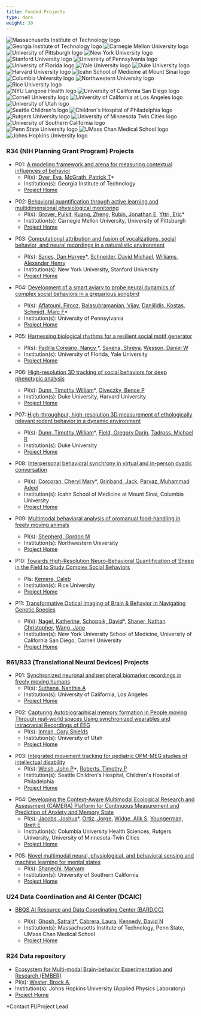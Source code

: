 ```yaml
---
title: Funded Projects
type: docs
weight: 30
---
```


<!-- Our efforts are substantially informed and enhanced through the breadth and depth of scientific expertise of our collaborators in both [Collaborative Projects](#collaborative-projects) and [Service Projects](#service-projects).

[Contact us](mailto:info@repronim.org) if you are interested in becoming a ReproNim Collaborative or Service Project. -->

<link rel="stylesheet" href="/css/logos.css">
<div class="container logos">
    <div class="logos-1">
        <img src="/images/logos/mit.png" alt="Massachusetts Institute of Technology logo", title="MIT">
        <img src="/images/logos/gatech.png" alt="Georgia Institute of Technology logo", title="Georgia Tech">
        <img src="/images/logos/cmu.png" alt="Carnegie Mellon University logo", title="CMU">
        <img src="/images/logos/pitt.png" alt="University of Pittsburgh logo", title="Pitt">
        <img src="/images/logos/nyu.png" alt="New York University logo", title="NYU">
    </div>
    <div>
        <img src="/images/logos/stanford.png" alt="Stanford University logo", title="Stanford">
        <img src="/images/logos/upenn.png" alt="University of Pennsylvania logo", title="UPenn">
        <img src="/images/logos/ufl.png" alt="University of Florida logo", title="Florida">
        <img src="/images/logos/yale.png" alt="Yale University logo", title="Yale">
        <img src="/images/logos/duke.png" alt="Duke University logo", title="Duke">
    </div>
    <div>
        <img src="/images/logos/harvard.png" alt="Harvard University logo", title="Harvard">
        <img src="/images/logos/issms.png" alt="Icahn School of Medicine at Mount Sinai logo", title="Mount Sinai">
        <img src="/images/logos/columbia.png" alt="Columbia University logo", title="Columbia">
        <img src="/images/logos/northwestern.png" alt="Northwestern University logo", title="Northwestern">
        <img src="/images/logos/rice.png" alt="Rice University logo", title="Rice">
    </div>
    <div>
        <img src="/images/logos/nyu-langone.png" alt="NYU Langone Health logo", title="NYU Langine Health">
        <img src="/images/logos/ucsd.png" alt="University of California San Diego logo", title="UC San Diego">
        <img src="/images/logos/cornell.png" alt="Cornell University logo", title="Cornell">
        <img src="/images/logos/ucla.png" alt="University of California at Los Angeles logo", title="UCLA">
        <img src="/images/logos/uofutah.png" alt="University of Utah logo", title="Utah">
    </div>
    <div>
        <img src="/images/logos/sea-child.png" alt="Seattle Children's logo", title="Seattle's Children">
        <img src="/images/logos/chop.png" alt="Children's Hospital of Philadelphia logo", title="The Children's Hospital of Philadelphia">
        <img src="/images/logos/rutgers.png" alt="Rutgers University logo", title="Rutgers">
        <img src="/images/logos/umn.png" alt="University of Minnesota Twin Cities logo", title="University of Minnesota">
        <img src="/images/logos/usc.png" alt="University of Southern California logo", title="USC">
    </div>
    <div>
        <img src="/images/logos/pennstate.png" alt="Penn State University logo", title="Penn State">
        <img src="/images/logos/umasschan.png" alt="UMass Chan Medical School logo", title="UMass Chan Medical School">
        <img src="/images/logos/jhu.png" alt="Johns Hopkins University logo", title="Johns Hopkins">
    </div>
</div>

### R34 (NIH Planning Grant Program) Projects

<!-- We are collaborating with numerous groups around the country and abroad to synergistically develop ReproNim tools in concert with (and as informed by) rapidly advancing technologies in a variety of areas including image analysis, workflow processing, data sourcing and hosting, and associated API developments.

The P41 Center Collaborative Projects (CPs) serve as technology drivers, users, and testbeds for the cutting-edge technology developed in P41 Technology and Research Development projects. -->
<link rel="stylesheet" href="/css/projects.css">
<div class="hover-block" onclick="openPage('/projects/r34_01')">

- P01: [A modeling framework and arena for measuring contextual influences of behavior](https://reporter.nih.gov/search/lVXfsunpaUqfmTQW0jRXmA/project-details/10786801)
  - PI(s): [Dyer, Eva](mailto:evadyer@gatech.edu),
    [McGrath, Patrick T](mailto:patrick.mcgrath@biology.gatech.edu)\*
  - Institution(s): Georgia Institute of Technology
  - [Project Home](/projects/r34_01)

</div>

<div class="hover-block" onclick="openPage('/projects/r34_02')">

- P02: [Behavioral quantification through active learning and multidimensional physiological monitoring](https://reporter.nih.gov/search/9wx4cEt5ske-A88YXC9tyA/project-details/10786800)
  - PI(s): [Grover, Pulkit](mailto:pgrover@andrew.cmu.edu),
    [Kuang, Zheng](mailto:zhengkua@andrew.cmu.edu),
    [Rubin, Jonathan E](mailto:jonrubin@pitt.edu),
    [Yttri, Eric](mailto:eyttri@andrew.cmu.edu)\*
  - Institution(s): Carnegie Mellon University, University of Pittsburgh
  - [Project Home](/projects/r34_02)

</div>

<div class="hover-block" onclick="openPage('/projects/r34_03')">

- P03: [Computational attribution and fusion of vocalizations, social behavior, and neural recordings in a naturalistic environment](https://reporter.nih.gov/search/rGFBDprnTkuFAoKdn5poIQ/project-details/10786899)

  - PI(s): [Sanes, Dan Harvey](mailto:dhs1@nyu.edu)\*,
    [Schneider, David Michael](mailto:david.schneider@nyu.edu),
    [Williams, Alexander Henry](mailto:ahwillia@stanford.edu)
  - Institution(s): New York University, Stanford University
  - [Project Home](/projects/r34_03)

  </div>

<div class="hover-block" onclick="openPage('/projects/r34_04')">

- P04: [Development of a smart aviary to probe neural dynamics of complex social behaviors in a gregarious songbird](https://reporter.nih.gov/search/8oyFUGQ1mUW_hivhx91O7A/project-details/10786687)

  - PI(s): [Aflatouni, Firooz](mailto:firooz@seas.upenn.edu),
    [Balasubramanian, Vijay](mailto:vijay@physics.upenn.edu),
    [Daniilidis, Kostas](mailto:kostas@cis.upenn.edu),
    [Schmidt, Marc F](mailto:marcschm@sas.upenn.edu)\*
  - Institution(s): University of Pennsylvania
  - [Project Home](/projects/r34_04)

  </div>

<div class="hover-block" onclick="openPage('/projects/r34_05')">

- P05: [Harnessing biological rhythms for a resilient social motif generator](https://reporter.nih.gov/search/O078sWhnFkaeTno7iDSyBw/project-details/10797723)

  - PI(s): [Padilla Coreano, Nancy ](mailto:npadillacoreano@ufl.edu)\*,
    [Saxena, Shreya](mailto:shreya.saxena@yale.edu),
    [Wesson, Daniel W](mailto:danielwesson@ufl.edu)
  - Institution(s): University of Florida, Yale University
  - [Project Home](/projects/r34_05)

  </div>

<div class="hover-block" onclick="openPage('/projects/r34_06')">

- P06: [High-resolution 3D tracking of social behaviors for deep phenotypic analysis](https://reporter.nih.gov/search/t8WADFOb80WhM891u1bwgg/project-details/10786685)

  - PI(s): [Dunn, Timothy William](mailto:timothy.dunn@duke.edu)\*,
    [Olveczky, Bence P](mailto:olveczky@fas.harvard.edu)
  - Institution(s): Duke University, Harvard University
  - [Project Home](/projects/r34_06)

  </div>

<div class="hover-block" onclick="openPage('/projects/r34_07')">

- P07: [High-throughput, high-resolution 3D measurement of ethologically relevant rodent behavior in a dynamic environment](https://reporter.nih.gov/search/KBKLXTA2UEOKMLhYCQIvZg/project-details/10786883)

  - PI(s): [Dunn, Timothy William](mailto:timothy.dunn@duke.edu)\*,
    [Field, Gregory Darin](mailto:greg.d.field@gmail.com),
    [Tadross, Michael R](mailto:michael.tadross@duke.edu)
  - Institution(s): Duke University
  - [Project Home](/projects/r34_07)

  </div>

<div class="hover-block" onclick="openPage('/projects/r34_08')">

- P08: [Interpersonal behavioral synchrony in virtual and in-person dyadic conversation](https://reporter.nih.gov/search/PkNqY-ET0kW0D3SfO6MoLA/project-details/10797870)

  - PI(s): [Corcoran, Cheryl Mary](mailto:cheryl.corcoran@mssm.edu)\*,
    [Grinband, Jack](mailto:jg2269@cumc.columbia.edu),
    [Parvaz, Muhammad Adeel](mailto:muhammad.parvaz@mssm.edu)
  - Institution(s): Icahn School of Medicine at Mount Sinai, Columbia University
  - [Project Home](/projects/r34_08)

  </div>

<div class="hover-block" onclick="openPage('/projects/r34_09')">

- P09: [Multimodal behavioral analysis of oromanual food-handling in freely moving animals](https://reporter.nih.gov/search/5Wc6Oe9LGk6OglJVMNeRKw/project-details/10795435)

  - PI(s): [Shepherd, Gordon M](mailto:g-shepherd@northwestern.edu)
  - Institution(s): Northwestern University
  - [Project Home](/projects/r34_09)

  </div>

<div class="hover-block" onclick="openPage('/projects/r34_10')">

- P10: [Towards High-Resolution Neuro-Behavioral Quantification of Sheep in the Field to Study Complex Social Behaviors](https://reporter.nih.gov/search/5Wc6Oe9LGk6OglJVMNeRKw/project-details/10786956)

  - PIs: [Kemere, Caleb](mailto:caleb.kemere@rice.edu)
  - Institution(s): Rice University
  - [Project Home](/projects/r34_10)

  </div>

<div class="hover-block" onclick="openPage('/projects/r34_11')">

- P11: [Transformative Optical Imaging of Brain & Behavior in Navigating Genetic Species](https://reporter.nih.gov/search/ftmhALHbiUCuSoFidVtlvQ/project-details/10786461)

  - PI(s): [Nagel, Katherine](mailto:katherine.nagel@nyumc.org),
    [Schoppik, David](mailto:david.schoppik@nyulangone.org)\*,
    [Shaner, Nathan Christopher](mailto:ncshaner@ucsd.edu),
    [Wang, Jane](mailto:zw24@cornell.edu)
  - Institution(s): New York University School of Medicine, University of California San Diego, Cornell University
  - [Project Home](/projects/r34_11)

  </div>

### R61/R33 (Translational Neural Devices) Projects

<div class="hover-block" onclick="openPage('/projects/r61_01')">

- P01: [Synchronized neuronal and peripheral biomarker recordings in freely moving humans](https://reporter.nih.gov/search/iYWuFLFKV02NMxjmWYBzoA/project-details/10792386)
  - PI(s): [Suthana, Nanthia A](mailto:nsuthana@mednet.ucla.edu)
  - Institution(s): University of California, Los Angeles
  - [Project Home](/projects/r61_01/)

</div>

<div class="hover-block" onclick="openPage('/projects/r61_02')">

- P02: [Capturing Autobiographical memory formation in People moving Through real-world spaces Using synchronized wearables and intracranial Recordings of EEG](https://reporter.nih.gov/search/d5uHWn4kKEmuyUDa6pyaNg/project-details/10792324)
  - PI(s): [Inman, Cory Shields](mailto:cory.inman@psych.utah.edu)
  - Institution(s): University of Utah
  - [Project Home](/projects/r61_02/)

</div>

<div class="hover-block" onclick="openPage('/projects/r61_03')">

- P03: [Integrated movement tracking for pediatric OPM-MEG studies of intellectual disability](https://reporter.nih.gov/search/OyGvzxrwu0mcaz0ainOjYw/project-details/10792146)
  - PI(s): [Welsh, John P](mailto:jpwelsh@uw.edu)\*,
    [Roberts, Timothy P](mailto:robertstim@chop.edu)
  - Institution(s): Seattle Children's Hospital, Children's Hospital of Philadelphia
  - [Project Home](/projects/r61_03/)

</div>

<div class="hover-block" onclick="openPage('/projects/r61_04')">

- P04: [Developing the Context-Aware Multimodal Ecological Research and Assessment (CAMERA) Platform for Continuous Measurement and Prediction of Anxiety and Memory State](https://reporter.nih.gov/search/mVgOCnwbrEKKmaPwBpSCqQ/project-details/10801782)
  - PI(s): [Jacobs, Joshua](mailto:joshua.jacobs@columbia.edu)\*,
    [Ortiz, Jorge](mailto:jorge.ortiz@rutgers.edu),
    [Widge, Alik S](mailto:awidge@umn.edu),
    [Youngerman, Brett E](mailto:bey2103@cumc.columbia.edu)
  - Institution(s): Columbia University Health Sciences, Rutgers University, University of Minnesota-Twin Cities
  - [Project Home](/projects/r61_04/)

</div>

<div class="hover-block" onclick="openPage('/projects/r61_05')">

- P05: [Novel multimodal neural, physiological, and behavioral sensing and machine learning for mental states](https://reporter.nih.gov/search/asKY5_5QYEehWfAu-Lbsiw/project-details/10800578)
  - PI(s): [Shanechi, Maryam](mailto:shanechi@usc.edu)
  - Institution(s): University of Southern California
  - [Project Home](/projects/r61_05/)

</div>

### U24 Data Coordination and AI Center (DCAIC)

<div class="hover-block" onclick="openPage('/projects/dcaic')">

- [BBQS AI Resource and Data Coordinating Center (BARD.CC)](https://reporter.nih.gov/search/NfCIRcP5c0eqWjzBvOjD_g/project-details/10888562)

  - PI(s): [Ghosh, Satrajit](mailto:satra@mit.edu)\*,
    [Cabrera, Laura](mailto:lcabrera@psu.edu),
    [Kennedy, David N](mailto:David.Kennedy@umassmed.edu)
  - Institution(s): Massachusetts Institute of Technology, Penn State, UMass Chan Medical School
  - [Project Home](/projects/dcaic)

</div>

### R24 Data repository

<div class="hover-block" onclick="openPage('/projects/ember')">

- [Ecosystem for Multi-modal Brain-behavior Experimentation and Research (EMBER)](https://reporter.nih.gov/search/WmrQyaKHvkSe5KZfddP37w/project-details/10888659)
- PI(s): [Wester, Brock A](mailto:Brock.Wester@jhuapl.edu),
- Institution(s): Johns Hopkins University (Applied Physics Laboratory)
- [Project Home](/projects/ember)

</div>

<script>
 function openPage(pageUrl){
       window.open(pageUrl, "_self");
     }
</script>

\*Contact PI/Project Lead
